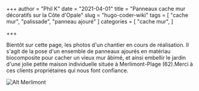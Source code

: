 +++
author = "Phil K"
date = "2021-04-01"
title = "Panneaux cache mur décoratifs sur la Côte d'Opale"
slug = "hugo-coder-wiki"
tags = [
    "cache mur",
    "palissade",
    "panneau ajouré"
]
categories = [
    "cache mur",
]

+++

Bientôt sur cette page, les photos d'un chantier en cours de réalisation.
Il s'agit de la pose d'un ensemble de panneaux ajourés en matériau biocomposite pour cacher un vieux mur âbimé, et ainsi embellir le jardin d'une jolie petite maison individuelle située à Merlimont-Plage (62).Merci à ces clients propriétaires qui nous font confiance.

![Alt Merlimont](https://philk59.github.io/my-blog/images/merlimont.jpg)